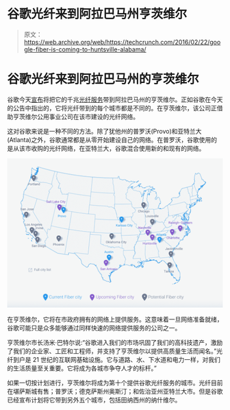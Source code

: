 # 谷歌光纤来到阿拉巴马州亨茨维尔 

> 原文：<https://web.archive.org/web/https://techcrunch.com/2016/02/22/google-fiber-is-coming-to-huntsville-alabama/>

# 谷歌光纤来到阿拉巴马州的亨茨维尔

谷歌今天[宣布](https://web.archive.org/web/20221006232715/http://googlefiberblog.blogspot.com.es/2016/02/huntsville.html)将把它的千兆[光纤服务](https://web.archive.org/web/20221006232715/https://fiber.google.com/about/)带到阿拉巴马州的亨茨维尔。正如谷歌在今天的公告中指出的，它将光纤带到的每个城市都是不同的。在亨茨维尔，该公司正借助亨茨维尔公用事业公司在该市建设的光纤网络。

这对谷歌来说是一种不同的方法。除了犹他州的普罗沃(Provo)和亚特兰大(Atlanta)之外，谷歌通常都是从零开始建设自己的网络。在普罗沃，谷歌使用的是从该市收购的光纤网络，在亚特兰大，谷歌混合使用新的和现有的网络。

[![Screen Shot 2016-02-21 at 4.10.57 PM](img/b8bd1994d2205028f36acf88dc308813.png)](https://web.archive.org/web/20221006232715/https://beta.techcrunch.com/wp-content/uploads/2016/02/screen-shot-2016-02-21-at-4-10-57-pm.png)

在亨茨维尔，它将在市政府拥有的网络上提供服务。这意味着一旦网络准备就绪，谷歌可能只是众多能够通过同样快速的网络提供服务的公司之一。

亨茨维尔市长汤米·巴特尔说:“谷歌进入我们的市场巩固了我们的高科技遗产，激励了我们的企业家、工匠和工程师，并支持了亨茨维尔以提供高质量生活而闻名。”光纤到户是 21 世纪的互联网基础设施。它与道路、水、下水道和电力一样，对我们的生活质量至关重要。它将成为各城市争夺人才的标杆。”

如果一切按计划进行，亨茨维尔将成为第十个提供谷歌光纤服务的城市。光纤目前在堪萨斯城有售；普罗沃；德克萨斯州奥斯汀；和佐治亚州亚特兰大市。但是谷歌已经宣布计划将它带到另外五个城市，包括田纳西州的纳什维尔。